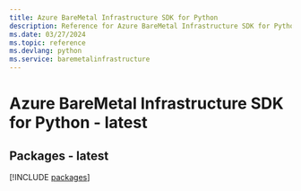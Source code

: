 ```yaml
---
title: Azure BareMetal Infrastructure SDK for Python
description: Reference for Azure BareMetal Infrastructure SDK for Python
ms.date: 03/27/2024
ms.topic: reference
ms.devlang: python
ms.service: baremetalinfrastructure
---
```

# Azure BareMetal Infrastructure SDK for Python - latest
## Packages - latest
[!INCLUDE [packages](baremetal-infrastructure-index.md)]